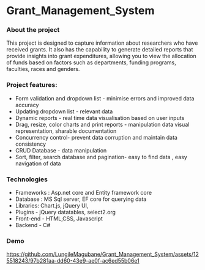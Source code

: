 # Grant_Management_System

### About the project
This project is designed to capture information about researchers who have received grants. It also has the capability to generate detailed reports that provide insights into grant expenditures, allowing you to view the allocation of funds based on factors such as departments, funding programs, faculties, races and genders.

### Project features:
* Form validation and dropdown list - minimise errors and improved data accuracy
* Updating dropdown list - relevant data
* Dynamic reports - real time data visualisation based on user inputs
* Drag, resize, color charts and print reports - manipulation  data visual representation, sharable documentation
* Concurrency control- prevent data corruption and maintain data consistency
* CRUD Database - data manipulation 
* Sort, filter, search database  and pagination- easy to find data , easy navigation of data

### Technologies 
* Frameworks : Asp.net core and Entity framework core
* Database : MS Sql server, EF core for querying data
* Libraries: Chart.js, jQuery UI, 
* Plugins - jQuery datatables, select2.org
* Front-end - HTML,CSS, Javascript
* Backend - C#

### Demo


https://github.com/LungileMagubane/Grant_Management_System/assets/125518243/97b281aa-dd60-43e9-ae0f-ac6ed55b06e1




